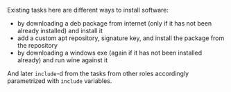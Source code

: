 Existing tasks here are different ways to install software:

- by downloading a deb package from internet (only if it has not been already installed) and install it
- add a custom apt repository, signature key, and install the package from the repository 
- by downloading a windows exe (again if it has not been installed already) and run wine against it

And later `include`-d from the tasks from other roles accordingly parametrized with `include` variables.
